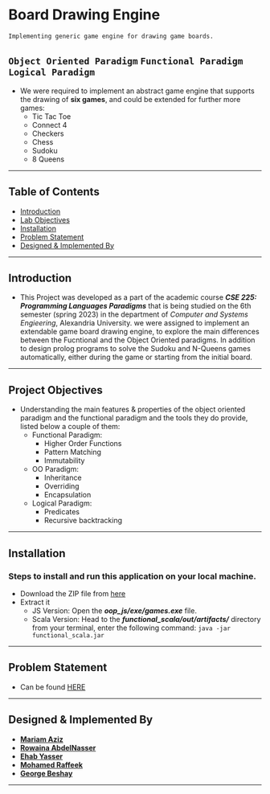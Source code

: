# Board Drawing Engine
`Implementing generic game engine for drawing game boards.`

`Object Oriented Paradigm`
`Functional Paradigm`
`Logical Paradigm`
---

* We were required to implement an abstract game engine that supports the drawing of **six games**, and could be extended for further more games:
    * Tic Tac Toe
    * Connect 4
    * Checkers
    * Chess
    * Sudoku
    * 8 Queens
---


## Table of Contents

- [Introduction](#introduction)
- [Lab Objectives](#lab-objectives)
- [Installation](#installation)
- [Problem Statement](#problem-statement)
- [Designed & Implemented By](#designed-&-implemented-by)

---

## Introduction

* This Project was developed as a part of the academic course ***CSE 225: Programming Languages Paradigms*** that is being studied on the 6th semester (spring 2023) in the department of *Computer and Systems Engieering*, Alexandria University.
we were assigned to implement an extendable game board drawing engine, to explore the main differences between the Fucntional and the Object Oriented paradigms.
In addition to design prolog programs to solve the Sudoku and N-Queens games automatically, either during the game or starting from the initial board.
---

## Project Objectives

* Understanding the main features & properties of the object oriented paradigm and the functional paradigm and the tools they do provide, listed below a couple of them:
    * Functional Paradigm:
        * Higher Order Functions
        * Pattern Matching
        * Immutability
    * OO Paradigm:
        * Inheritance
        * Overriding
        * Encapsulation
     * Logical Paradigm:
	     * Predicates 
	     * Recursive backtracking
---

## Installation

### Steps to install and run this application on your local machine.
* Download the ZIP file from [here](https://github.com/EhabYasser25/Board-Drawing-Engine/archive/refs/heads/main.zip)
* Extract it
    * JS Version: Open the ***oop_js/exe/games.exe*** file.
    * Scala Version: Head to the ***functional_scala/out/artifacts/*** directory from your terminal, enter the following command: `java -jar functional_scala.jar`


---


## Problem Statement
- Can be found [HERE](https://drive.google.com/file/d/19JLkduQfUk28FSegmPo0hBtCL9i7MrEQ/view?usp=sharing)

---

## Designed & Implemented By
- **[Mariam Aziz](https://github.com/MariamAziz0)**
- **[Rowaina AbdelNasser](https://github.com/rowaina2025)**
- **[Ehab Yasser](https://github.com/EhabYasser25)**
- **[Mohamed Raffeek](https://github.com/mohamedraffeek)**
- **[George Beshay](https://github.com/GeorgeBeshay)**

---
